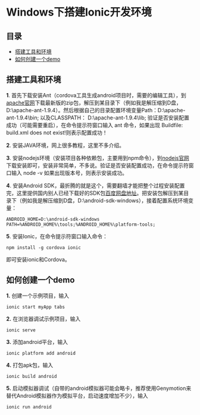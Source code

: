 # Windows下搭建Ionic开发环境

## 目录

* [搭建工具和环境](#搭建工具和环境)
* [如何创建一个demo](#如何创建一个demo)

## 搭建工具和环境

**1**. 首先下载安装Ant（cordova工具生成android项目时，需要的编辑工具），到[apache官网](http://ant.apache.org/)下载最新版的zip包，解压到某目录下（例如我是解压缩到D盘，D:\apache-ant-1.9.4）。然后根据自己的目录配置环境变量Path：D:\apache-ant-1.9.4\bin;  以及CLASSPATH： D:\apache-ant-1.9.4\lib;
验证是否安装配置成功（可能需要重启），在命令提示符窗口输入 ant 命令，如果出现 Buildfile: build.xml does not exist!则表示配置成功！

**2**. 安装JAVA环境，网上很多教程，这里不多介绍。

**3**. 安装nodejs环境（安装项目各种依赖包，主要用到npm命令），到[nodejs官网](https://nodejs.org/)下载安装即可，安装非常简单，不多说。验证是否安装配置成功，在命令提示符窗口输入 node -v 如果出现版本号，则表示安装成功。

**4**. 安装Android SDK，最折腾的就是这个，需要翻墙才能把整个过程安装配置完，这里提供国内别人已经下载好的SDK包[百度网盘地址](http://pan.baidu.com/s/1miaWxDI)。把安装包解压到某目录下（例如我是解压缩到D盘，D:\android-sdk-windows），接着配置系统环境变量：

```
ANDROID_HOME=D:\android-sdk-windows
PATH=%ANDROID_HOME%\tools;%ANDROID_HOME%\platform-tools;
```

**5**. 安装Ionic，在命令提示符窗口输入命令：

```
npm install -g cordova ionic 
```

即可安装ionic和Cordova。

## 如何创建一个demo

**1.** 创建一个示例项目，输入

```
ionic start myApp tabs
```

**2.** 在浏览器调试示例项目，输入

```
ionic serve
```

**3.** 添加android平台，输入

```
ionic platform add android
```

**4.** 打包apk包，输入

```
ionic build android
```

**5.** 启动模拟器调试（自带的android模拟器可能会略卡，推荐使用Genymotion来替代Android模拟器作为模拟平台，启动速度增加不少），输入

```
ionic run android
```